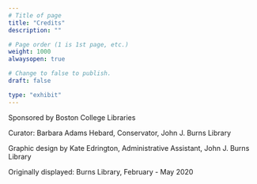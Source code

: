 ```yaml
---
# Title of page
title: "Credits"
description: ""

# Page order (1 is 1st page, etc.)
weight: 1000
alwaysopen: true

# Change to false to publish.
draft: false

type: "exhibit"
---
```

Sponsored by Boston College Libraries

Curator: Barbara Adams Hebard, Conservator, John J. Burns Library

Graphic design by Kate Edrington, Administrative Assistant, John J. Burns Library

Originally displayed: Burns Library, February - May 2020
